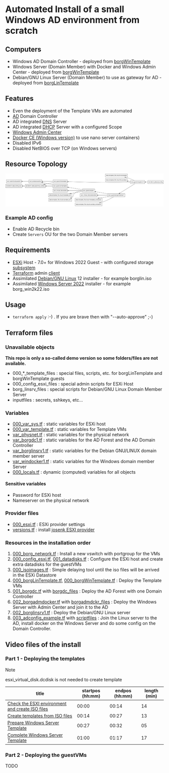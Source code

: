 # Automated Install of a small Windows AD environment from scratch

## Computers

  * Windows AD Domain Controller - deployed from [borgWinTemplate](../borgwin_template/README.md)
  * Windows Server (Domain Member) with Docker and Windows Admin Center - deployed from [borgWinTemplate](../borgwin_template/README.md)
  * Debian/GNU Linux Server (Domain Member) to use as gateway for AD - deployed from [borgLinTemplate](../borglin_template/generiso.sh)

## Features

  * Even the deployment of the Template VMs are automated
  * [AD](https://en.wikipedia.org/wiki/Active_Directory) Domain Controller
  * AD integrated [DNS](https://en.wikipedia.org/wiki/Domain_Name_System) Server
  * AD integrated [DHCP](https://en.wikipedia.org/wiki/Dynamic_Host_Configuration_Protocol) Server with a configured Scope
  * [Windows Admin Center](https://www.microsoft.com/en-us/windows-server/windows-admin-center)
  * [Docker CE (Windows version)](https://github.com/microsoft/Windows-Containers/tree/Main/helpful_tools/Install-DockerCE) to use nano server containers)
  * Disabled IPv6
  * Disabled NetBIOS over TCP (on Windows servers)

## Resource Topology

![topology](topology.png)

### Example AD config

  * Enable AD Recycle bin
  * Create `Servers` OU for the two Domain Member servers

## Requirements

  * [ESXi](https://www.vmware.com/products/cloud-infrastructure/esxi-and-esx) Host - 7.0+ for Windows 2022 Guest - with configured storage [subsystem](../iscsi_target/README.md)
  * [Terraform](https://www.terraform.io/) admin [client](../terraform_cli_vm/README.md)
  * Assimilated [Debian/GNU Linux](https://www.debian.org/) 12 installer - for example borglin.iso
  * Assimilated [Windows Server 2022](https://www.microsoft.com/en-US/windows-server) installer - for example borg_win2k22.iso

## Usage

  * `terraform apply` :-) . If you are brave then with "--auto-approve" ;-)

## Terraform files

### Unavailable objects

**This repo is only a so-called demo version so some folders/files are not available.**

  * 000_*_template_files  : special files, scripts, etc. for borgLinTemplate and borgWinTemplate guests
  * 000_config_esxi_files : special admin scripts for ESXi Host
  * borg_linsrv_files     : special scripts for Debian/GNU Linux Domain Member Server
  * inputfiles            : secrets, sshkeys, etc...

### Variables

  * [000_var_sys.tf](000_var_sys.tf)           : static variables for ESXi host
  * [000_var_template.tf](000_var_template.tf) : static variables for Template VMs
  * [var_physnet.tf](var_physnet.tf)           : static variables for the physical network
  * [var_borgdc1.tf](var_borgdc1.tf)           : static variables for the AD Forest and the AD Domain Controller
  * [var_borglinsrv1.tf](var_borglinsrv1.tf)   : static variables for the Debian GNU/LINUX domain member server
  * [var_windocker1.tf](var_windocker1.tf)     : static variables for the Windows domain member Server
  * [000_locals.tf](000_locals.tf)             : dynamic (computed) variables for all objects

#### Sensitive variables

  * Password for ESXi host
  * Nameserver on the physical network

### Provider files

  * [000_esxi.tf](000_esxi.tf)                 : ESXi provider settings
  * [versions.tf](versions.tf)                 : install [josenk ESXI provider](https://github.com/josenk/terraform-provider-esxi)

### Resources in the installation order

 1. [000_borg_network.tf](000_borg_network.tf)                                                         : Install a new vswitch with portgroup for the VMs
 2. [000_config_esxi.tf](000_config_esxi.tf), [001_datadisks.tf](001_datadisks.tf)                     : Configure the ESXi host and create extra datadisks for the guestVMs
 3. [000_isoimages.tf](000_isoimages.tf)                                                               : Simple delaying tool until the iso files will be arrived in the ESXi Datastore
 4. [000_borgLinTemplate.tf](000_borgLinTemplate.tf), [000_borgWinTemplate.tf](000_borgWinTemplate.tf) : Deploy the Template VMs
 5. [001_borgdc.tf](001_borgdc.tf) with [borgdc_files](borgdc_files)                                   : Deploy the AD Forest with one Domain Controller
 6. [002_borgadmdocker.tf](002_borgadmdocker.tf) with [borgadmdckr_files](borgadmdckr_files)           : Deploy the Windows Server with Admin Center and join it to the AD
 7. [002_borglinsrv1.tf](002_borglinsrv1.tf)                                                           : Deploy the Debian/GNU Linux server
 8. [003_adconfig_example.tf](003_adconfig_example.tf) with [scriptfiles](003_adconfig_example_files)  : Join the Linux server to the AD, install docker on the Windows Server and do some config on the Domain Controller.

## Video files of the install

### Part 1 - Deploying the templates

> [!NOTE]
> esxi_virtual_disk.dcdisk is not needed to create template


| title                                                                                                                | startpos (hh:mm)| endpos (hh:mm)| length (min)|
|----------------------------------------------------------------------------------------------------------------------|-----------------|--------------|-------------|
| [Check the ESXI environment and create ISO files](https://youtu.be/7Oe1Mn3Vb3oI)                                     | 00:00           | 00:14        | 14          |
| [Create templates from ISO files](https://youtu.be/DpMM03b9Trw)                                                      | 00:14           | 00:27        | 13          |
| [Prepare Windows Server Template](https://youtu.be/ckC0AhoefPs)                                                      | 00:27           | 00:32        | 05          |
| [Complete Windows Server Template](TODO)                                                                             | 01:00           | 01:17        | 17          |


### Part 2 - Deploying the guestVMs

TODO

